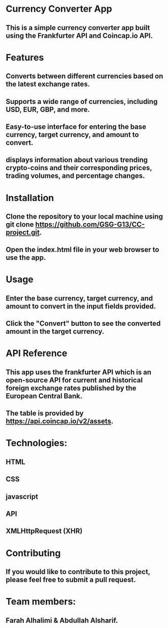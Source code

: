 # Currency Converter App
## This is a simple currency converter app built using the Frankfurter API and Coincap.io API.
# Features
## Converts between different currencies based on the latest exchange rates.
## Supports a wide range of currencies, including USD, EUR, GBP, and more.
## Easy-to-use interface for entering the base currency, target currency, and amount to convert.
## displays information about various trending crypto-coins and their corresponding prices, trading volumes, and percentage changes.

# Installation
## Clone the repository to your local machine using git clone https://github.com/GSG-G13/CC-project.git.
## Open the index.html file in your web browser to use the app.

# Usage
## Enter the base currency, target currency, and amount to convert in the input fields provided.
## Click the "Convert" button to see the converted amount in the target currency.

# API Reference
## This app uses the frankfurter API which is an open-source API for current and historical foreign exchange rates published by the European Central Bank.
## The table is provided by https://api.coincap.io/v2/assets.


# Technologies:
## HTML
## CSS
## javascript
## API
## XMLHttpRequest (XHR)

# Contributing
## If you would like to contribute to this project, please feel free to submit a pull request.


# Team members:
## Farah Alhalimi & Abdullah Alsharif.

